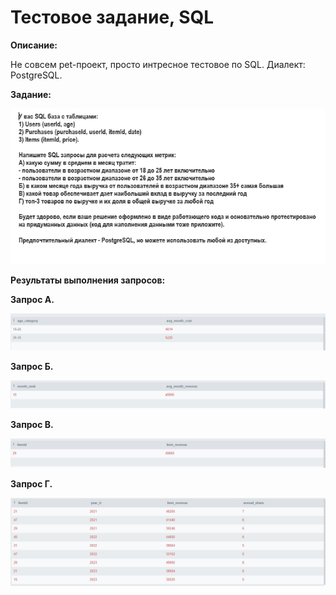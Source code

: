 <h1>Тестовое задание, SQL</h1>

**Описание:**

Не совсем pet-проект, просто интресное тестовое по SQL. Диалект: PostgreSQL.

**Задание:**

![task.jpg](https://github.com/KariGalst/pet_projects/blob/main/SQL_test_task/task.jpg)

**Результаты выполнения запросов:** 

**Запрос А.** 

![query_1.jpg](https://github.com/KariGalst/pet_projects/blob/main/SQL_test_task/query_1.jpg)

**Запрос Б.** 

![query_2.jpg](https://github.com/KariGalst/pet_projects/blob/main/SQL_test_task/query_2.jpg)

**Запрос В.** 

![query_3.jpg](https://github.com/KariGalst/pet_projects/blob/main/SQL_test_task/query_3.jpg)

**Запрос Г.** 

![query_4.jpg](https://github.com/KariGalst/pet_projects/blob/main/SQL_test_task/query_4.jpg)
